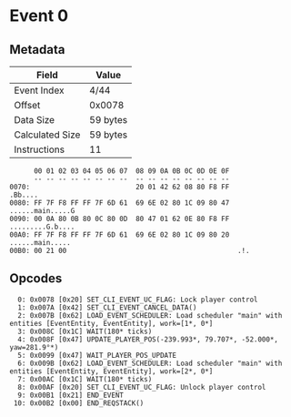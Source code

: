 # Event 0

## Metadata

| Field           | Value    |
|-----------------|----------|
| Event Index     | 4/44     |
| Offset          | 0x0078   |
| Data Size       | 59 bytes |
| Calculated Size | 59 bytes |
| Instructions    | 11       |

```
      00 01 02 03 04 05 06 07  08 09 0A 0B 0C 0D 0E 0F
      -- -- -- -- -- -- -- --  -- -- -- -- -- -- -- --
0070:                          20 01 42 62 08 80 F8 FF           .Bb....
0080: FF 7F F8 FF FF 7F 6D 61  69 6E 02 80 1C 09 80 47  ......main.....G
0090: 00 0A 80 0B 80 0C 80 0D  80 47 01 62 0E 80 F8 FF  .........G.b....
00A0: FF 7F F8 FF FF 7F 6D 61  69 6E 02 80 1C 09 80 20  ......main..... 
00B0: 00 21 00                                          .!.             
```

## Opcodes

```
  0: 0x0078 [0x20] SET_CLI_EVENT_UC_FLAG: Lock player control
  1: 0x007A [0x42] SET_CLI_EVENT_CANCEL_DATA()
  2: 0x007B [0x62] LOAD_EVENT_SCHEDULER: Load scheduler "main" with entities [EventEntity, EventEntity], work=[1*, 0*]
  3: 0x008C [0x1C] WAIT(180* ticks)
  4: 0x008F [0x47] UPDATE_PLAYER_POS(-239.993*, 79.707*, -52.000*, yaw=281.9°*)
  5: 0x0099 [0x47] WAIT_PLAYER_POS_UPDATE
  6: 0x009B [0x62] LOAD_EVENT_SCHEDULER: Load scheduler "main" with entities [EventEntity, EventEntity], work=[2*, 0*]
  7: 0x00AC [0x1C] WAIT(180* ticks)
  8: 0x00AF [0x20] SET_CLI_EVENT_UC_FLAG: Unlock player control
  9: 0x00B1 [0x21] END_EVENT
 10: 0x00B2 [0x00] END_REQSTACK()
```
